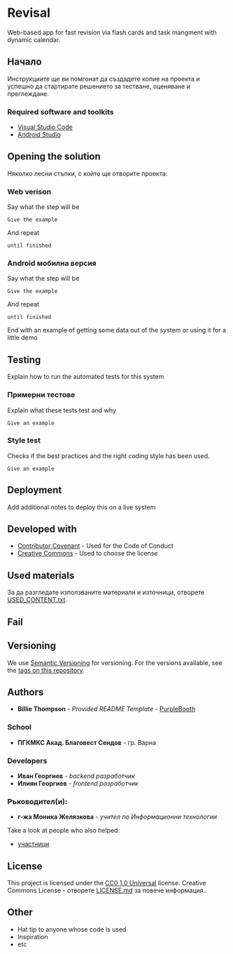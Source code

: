 # Revisal

Web-based app for fast revision via flash cards and task mangment with dynamic calendar.

## Начало


Инструкциите ще ви помгонат да създадете копие на проекта и успешно да стартирате решението за тестване, оценяване и преглеждане.

### Required software and toolkits

- [Visual Studio Code](https://code.visualstudio.com/download) 
- [Android Studio](https://developer.android.com/studio)

## Opening the solution

Няколко лесни стъпки, с който ще отворите проекта: 

### Web verison

Say what the step will be

    Give the example

And repeat

    until finished

### Android мобилна версия

Say what the step will be

    Give the example

And repeat

    until finished

End with an example of getting some data out of the system or using it
for a little demo




## Testing

Explain how to run the automated tests for this system



### Примерни тестове

Explain what these tests test and why

    Give an example



### Style test

Checks if the best practices and the right coding style has been used.

    Give an example



## Deployment

Add additional notes to deploy this on a live system



## Developed with 

  - [Contributor Covenant](https://www.contributor-covenant.org/) - Used
    for the Code of Conduct
  - [Creative Commons](https://creativecommons.org/) - Used to choose
    the license



## Used materials

За да разгледате използваните материали и източници, отворете [USED_CONTENT.txt](USED_CONTENT.txt).

## Fail 





## Versioning

We use [Semantic Versioning](http://semver.org/) for versioning. For the versions
available, see the [tags on this
repository](https://github.com/PurpleBooth/a-good-readme-template/tags).



## Authors

  - **Billie Thompson** - *Provided README Template* -
    [PurpleBooth](https://github.com/PurpleBooth)

### School
  - **ПГКМКС Акад. Благовест Сендов** - гр. Варна

### Developers
  - **Иван Георгиев** - *backend разработчик*
  - **Илиян Георгиев** - *frontend разработчик*

### Ръководител(и):
  - **г-жа Моника Желязкова** - *учител по Информационни технологии*

Take a look at people who also helped:
 - [участници](https://github.com/PurpleBooth/a-good-readme-template/contributors)



## License

This project is licensed under the [CC0 1.0 Universal](LICENSE.md) license.
Creative Commons License - отворете [LICENSE.md](LICENSE.md) за повече информация..



## Other

  - Hat tip to anyone whose code is used
  - Inspiration
  - etc
